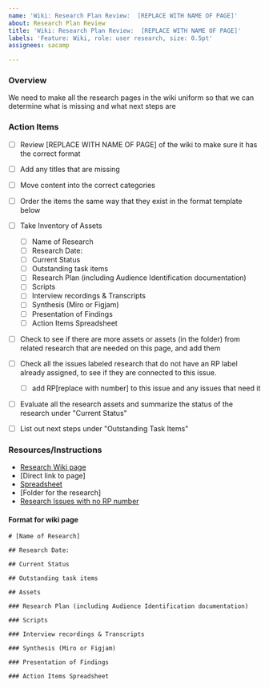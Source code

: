 ```yaml
---
name: 'Wiki: Research Plan Review:  [REPLACE WITH NAME OF PAGE]'
about: Research Plan Review
title: 'Wiki: Research Plan Review:  [REPLACE WITH NAME OF PAGE]'
labels: 'Feature: Wiki, role: user research, size: 0.5pt'
assignees: sacamp

---
```


### Overview
We need to make all the research pages in the wiki uniform so that we can determine what is missing and what next steps are

### Action Items
- [ ] Review [REPLACE WITH NAME OF PAGE] of the wiki to make sure it has the correct format
- [ ] Add any titles that are missing
- [ ] Move content into the correct categories
- [ ] Order the items the same way that they exist in the format template below
- [ ] Take Inventory of Assets
   - [ ] Name of Research
   - [ ] Research Date: 
   - [ ] Current Status
   - [ ] Outstanding task items
   - [ ] Research Plan (including Audience Identification documentation)
   - [ ] Scripts
   - [ ] Interview recordings & Transcripts
   - [ ] Synthesis (Miro or Figjam)
   - [ ] Presentation of Findings	
   - [ ] Action Items Spreadsheet
- [ ] Check to see if there are more assets or assets (in the folder) from related research that are needed on this page, and add them
- [ ] Check all the issues labeled research that do not have an RP label already assigned, to see if they are connected to this issue.  
  - [ ] add RP[replace with number] to this issue and any issues that need it
- [ ] Evaluate all the research assets and summarize the status of the research under  "Current Status"
- [ ] List out next steps under "Outstanding Task Items"


### Resources/Instructions
- [Research Wiki page](https://github.com/hackforla/website/wiki/UI-UX-Researcher)
- [Direct link to page]
- [Spreadsheet](https://docs.google.com/spreadsheets/d/1ZdUOlFx0DrM6jUfjcIwGw42Fpgba_pQVlaKPL-DBy38/edit#gid=0)
- [Folder for the research]
- [Research Issues with no RP number](https://github.com/hackforla/website/issues?q=is%3Aopen+is%3Aissue+-label%3ARP001+-label%3ARP002+-label%3ARP003+-label%3ARP004+-label%3ARP005+label%3A%22feature%3A+research%22)

#### Format for wiki page
```
# [Name of Research]

## Research Date: 

## Current Status

## Outstanding task items

## Assets

### Research Plan (including Audience Identification documentation)

### Scripts

### Interview recordings & Transcripts

### Synthesis (Miro or Figjam)

### Presentation of Findings	

### Action Items Spreadsheet
```
